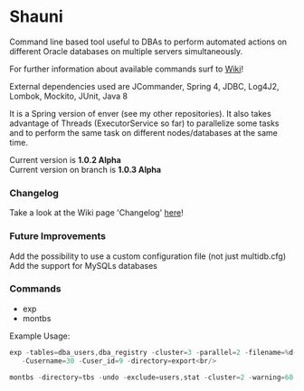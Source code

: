 # **Shauni**
Command line based tool useful to DBAs to perform automated actions on different Oracle databases on multiple servers simultaneously.

For further information about available commands surf to [Wiki](https://github.com/Shaunyl/shauni/wiki/Commands)!

External dependencies used are JCommander, Spring 4, JDBC, Log4J2, Lombok, Mockito, JUnit, Java 8  

It is a Spring version of enver (see my other repositories).  It also takes advantage of Threads (ExecutorService so far) to parallelize some tasks and to perform the same task on different nodes/databases at the same time.  

Current version is **1.0.2 Alpha**  
Current version on branch is **1.0.3 Alpha**  

### **Changelog**  
Take a look at the Wiki page 'Changelog' [here](https://github.com/Shaunyl/shauni/wiki/Change-Log)! 
 
### **Future Improvements**<br/>
Add the possibility to use a custom configuration file (not just multidb.cfg)<br/>
Add the support for MySQLs databases<br/>

### **Commands**  
* exp
* montbs
  
Example Usage:<br/>
```java
exp -tables=dba_users,dba_registry -cluster=3 -parallel=2 -filename=%d-%t_[%n-%w%u] \  
   -Cusername=30 -Cuser_id=9 -directory=export<br/>
   
montbs -directory=tbs -undo -exclude=users,stat -cluster=2 -warning=60 -auto
```
